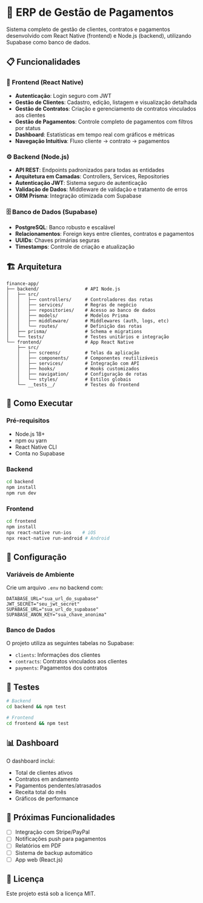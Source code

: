 # 🚀 ERP de Gestão de Pagamentos

Sistema completo de gestão de clientes, contratos e pagamentos desenvolvido com React Native (frontend) e Node.js (backend), utilizando Supabase como banco de dados.

## 📋 Funcionalidades

### 📱 Frontend (React Native)
- **Autenticação**: Login seguro com JWT
- **Gestão de Clientes**: Cadastro, edição, listagem e visualização detalhada
- **Gestão de Contratos**: Criação e gerenciamento de contratos vinculados aos clientes
- **Gestão de Pagamentos**: Controle completo de pagamentos com filtros por status
- **Dashboard**: Estatísticas em tempo real com gráficos e métricas
- **Navegação Intuitiva**: Fluxo cliente → contrato → pagamentos

### ⚙️ Backend (Node.js)
- **API REST**: Endpoints padronizados para todas as entidades
- **Arquitetura em Camadas**: Controllers, Services, Repositories
- **Autenticação JWT**: Sistema seguro de autenticação
- **Validação de Dados**: Middleware de validação e tratamento de erros
- **ORM Prisma**: Integração otimizada com Supabase

### 🗄️ Banco de Dados (Supabase)
- **PostgreSQL**: Banco robusto e escalável
- **Relacionamentos**: Foreign keys entre clientes, contratos e pagamentos
- **UUIDs**: Chaves primárias seguras
- **Timestamps**: Controle de criação e atualização

## 🏗️ Arquitetura

```
finance-app/
├── backend/                 # API Node.js
│   ├── src/
│   │   ├── controllers/     # Controladores das rotas
│   │   ├── services/        # Regras de negócio
│   │   ├── repositories/    # Acesso ao banco de dados
│   │   ├── models/          # Modelos Prisma
│   │   ├── middleware/      # Middlewares (auth, logs, etc)
│   │   └── routes/          # Definição das rotas
│   ├── prisma/              # Schema e migrations
│   └── tests/               # Testes unitários e integração
└── frontend/                # App React Native
    ├── src/
    │   ├── screens/         # Telas da aplicação
    │   ├── components/      # Componentes reutilizáveis
    │   ├── services/        # Integração com API
    │   ├── hooks/           # Hooks customizados
    │   ├── navigation/      # Configuração de rotas
    │   └── styles/          # Estilos globais
    └── __tests__/           # Testes do frontend
```

## 🚀 Como Executar

### Pré-requisitos
- Node.js 18+
- npm ou yarn
- React Native CLI
- Conta no Supabase

### Backend
```bash
cd backend
npm install
npm run dev
```

### Frontend
```bash
cd frontend
npm install
npx react-native run-ios    # iOS
npx react-native run-android # Android
```

## 🔧 Configuração

### Variáveis de Ambiente
Crie um arquivo `.env` no backend com:
```
DATABASE_URL="sua_url_do_supabase"
JWT_SECRET="seu_jwt_secret"
SUPABASE_URL="sua_url_do_supabase"
SUPABASE_ANON_KEY="sua_chave_anonima"
```

### Banco de Dados
O projeto utiliza as seguintes tabelas no Supabase:
- `clients`: Informações dos clientes
- `contracts`: Contratos vinculados aos clientes
- `payments`: Pagamentos dos contratos

## 🧪 Testes
```bash
# Backend
cd backend && npm test

# Frontend
cd frontend && npm test
```

## 📊 Dashboard
O dashboard inclui:
- Total de clientes ativos
- Contratos em andamento
- Pagamentos pendentes/atrasados
- Receita total do mês
- Gráficos de performance

## 🔮 Próximas Funcionalidades
- [ ] Integração com Stripe/PayPal
- [ ] Notificações push para pagamentos
- [ ] Relatórios em PDF
- [ ] Sistema de backup automático
- [ ] App web (React.js)

## 📝 Licença
Este projeto está sob a licença MIT.